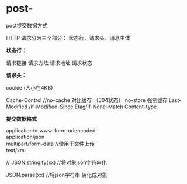 # post-
post提交数据方式

HTTP 请求分为三个部分： 状态行，请求头，消息主体

<b>状态行：</b>

请求链接
请求方法
请求地址
请求状态

<b>请求头：</b>

cookie   (大小在4KB)

Cache-Control   //no-cache  对比缓存 （304状态）  no-store 强制缓存
Last-Modified /If-Modified-Since
Etag/If-None-Match
Content-type



<b>提交数据格式</b>

application/x-www-form-urlencoded <br />
application/json <br />
multipart/form-data  //使用于文件上传<br />
text/xml  <br />



//
JSON.stringify(xx)  //将对象json字符串化

JSON.parse(xx)  //将json字符串 转化成对象
